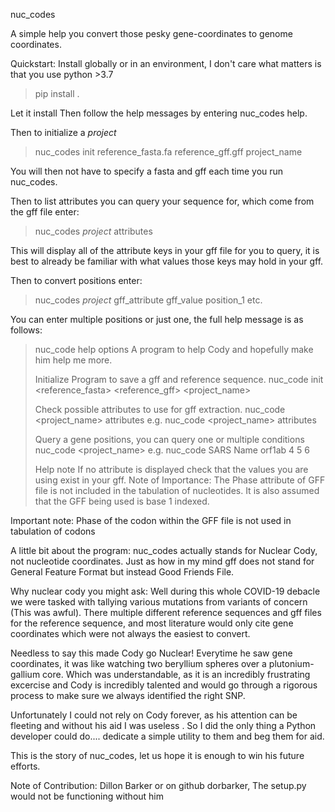 nuc_codes

A simple help you convert those pesky gene-coordinates to genome coordinates.


Quickstart:
Install globally or in an environment, I don't care what matters is that you use 
python >3.7

>pip install .

Let it install
Then follow the help messages by entering nuc_codes help.

Then to initialize a *project*
>nuc_codes init reference_fasta.fa reference_gff.gff project_name

You will then not have to specify a fasta and gff each time you run nuc_codes.

Then to list attributes you can query your sequence for, which come from the gff file
enter:
>nuc_codes *project* attributes

This will display all of the attribute keys in your gff file for you to query, it is best
to already be familiar with what values those keys may hold in your gff.

Then to convert positions enter:
>nuc_codes *project* gff_attribute gff_value position_1 etc.

You can enter multiple positions or just one, the full help message is as follows:

>nuc_code help options
>A program to help Cody and hopefully make him help me more.
>
>Initialize Program to save a gff and reference sequence.
>nuc_code init <reference_fasta> <reference_gff> <project_name>
>
>Check possible attributes to use for gff extraction.
>nuc_code <project_name> attributes
>e.g. nuc_code <project_name> attributes
>
>Query a gene positions, you can query one or multiple conditions
>nuc_code <project_name> <gff attribute key> <gff attribute key value> <Amino acid positions>
>e.g. nuc_code SARS Name orf1ab 4 5 6
>
>Help note
>If no attribute is displayed check that the values you are using exist in your gff.
>Note of Importance:
>The Phase attribute of GFF file is not included in the tabulation of nucleotides.
>It is also assumed that the GFF being used is base 1 indexed.

Important note:
Phase of the codon within the GFF file is not used in tabulation of codons


A little bit about the program:
nuc_codes actually stands for Nuclear Cody, not nucleotide coordinates. Just as how in
my mind gff does not stand for General Feature Format but instead Good Friends File.

Why nuclear cody you might ask:
Well during this whole COVID-19 debacle we were tasked with tallying various mutations from
variants of concern (This was awful). There multiple different reference sequences and
gff files for the reference sequence, and most literature would only cite gene coordinates
which were not always the easiest to convert.

Needless to say this made Cody go Nuclear! Everytime he saw gene coordinates, it was like watching two beryllium
spheres over a plutonium-gallium core. Which was understandable, as it is an incredibly frustrating excercise
and Cody is incredibly talented and would go through a rigorous process to make sure we always identified the right SNP.

Unfortunately I could not rely on Cody forever, as his attention can be fleeting and without his aid I was useless
. So I did the only thing a Python developer could do.... dedicate a simple utility to them and beg them for aid.

This is the story of nuc_codes, let us hope it is enough to win his future efforts.
  
  
 Note of Contribution: Dillon Barker or on github dorbarker, The setup.py would not be functioning without him
